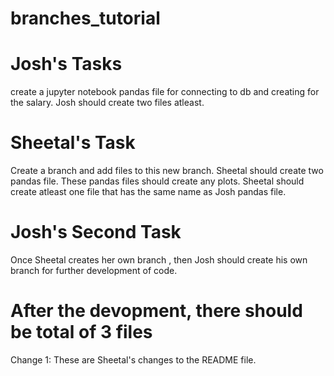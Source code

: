 # branches_tutorial


# Josh's Tasks
  create a jupyter notebook pandas file for connecting to db and creating  for the salary. Josh should create two files atleast.

# Sheetal's Task 

  Create a branch and add files to this new branch. Sheetal should create two pandas file. These pandas files  should create any plots. 
  Sheetal should create atleast one file that has the same name as Josh pandas file.

# Josh's Second Task
  Once  Sheetal creates her own branch , then Josh should create his own branch for further development of code. 

# After the devopment, there should be total of 3 files 

Change 1: These are Sheetal's changes to the README file.
